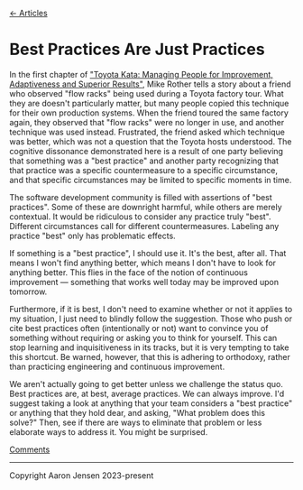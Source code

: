 [← Articles](README.md#articles)

# Best Practices Are Just Practices

In the first chapter of ["Toyota Kata: Managing People for Improvement,
Adaptiveness and Superior
Results"](https://www.amazon.com/Toyota-Kata-Managing-Improvement-Adaptiveness/dp/0071635238),
Mike Rother tells a story about a friend who observed "flow racks" being used
during a Toyota factory tour. What they are doesn't particularly matter, but
many people copied this technique for their own production systems. When the
friend toured the same factory again, they observed that "flow racks" were no
longer in use, and another technique was used instead. Frustrated, the friend
asked which technique was better, which was not a question that the Toyota hosts
understood. The cognitive dissonance demonstrated here is a result of one party
believing that something was a "best practice" and another party recognizing
that that practice was a specific countermeasure to a specific circumstance, and
that specific circumstances may be limited to specific moments in time.

The software development community is filled with assertions of "best
practices". Some of these are downright harmful, while others are merely
contextual. It would be ridiculous to consider any practice truly "best".
Different circumstances call for different countermeasures. Labeling any
practice "best" only has problematic effects.

If something is a "best practice", I should use it. It's the best, after all.
That means I won't find anything better, which means I don't have to look for
anything better. This flies in the face of the notion of continuous improvement
&mdash; something that works well today may be improved upon tomorrow.

Furthermore, if it is best, I don't need to examine whether or not it applies to
my situation, I just need to blindly follow the suggestion. Those who push or
cite best practices often (intentionally or not) want to convince you of
something without requiring or asking you to think for yourself. This can stop
learning and inquisitiveness in its tracks, but it is very tempting to take this
shortcut. Be warned, however, that this is adhering to orthodoxy, rather than
practicing engineering and continuous improvement.

We aren't actually going to get better unless we challenge the status quo. Best
practices are, at best, average practices. We can always improve. I'd suggest
taking a look at anything that your team considers a "best practice" or anything
that they hold dear, and asking, "What problem does this solve?" Then, see if
there are ways to eliminate that problem or less elaborate ways to address it.
You might be surprised.

[Comments](https://github.com/aaronjensen/software-development/discussions/2)

---

Copyright Aaron Jensen 2023-present
